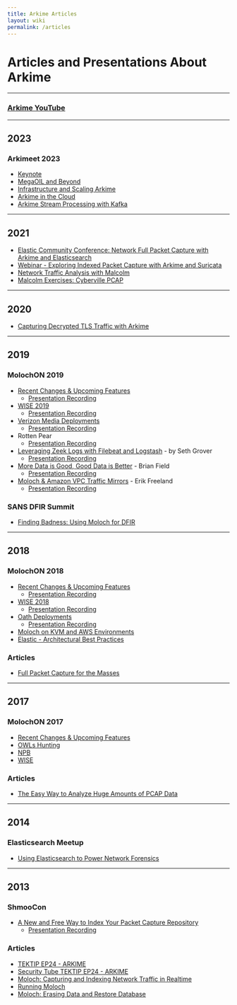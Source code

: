 ```yaml
---
title: Arkime Articles
layout: wiki
permalink: /articles
---
```


<div class="full-height-and-width-container with-footer p-3" markdown="1">

# Articles and Presentations About Arkime

---

### [Arkime YouTube](https://www.youtube.com/channel/UCCtFDN7jSW_Np6i0Z_B6t8Q/videos)

---

## 2023

### Arkimeet 2023

* [Keynote](/assets/Arkimeet2023-Keynote.pdf)
* [MegaOIL and Beyond](/assets/Arkimeet2023-Generic.pdf)
* [Infrastructure and Scaling Arkime](/assets/Arkimeet2023-InfrastructureandScalingArkime.pdf)
* [Arkime in the Cloud](/assets/Arkimeet2023-ArkimeInTheCloud.pdf)
* [Arkime Stream Processing with Kafka](/assets/Arkimeet2023-Arkime-Kafka.pdf)

---

## 2021

* [Elastic Community Conference: Network Full Packet Capture with Arkime and Elasticsearch](https://www.youtube.com/watch?v=8MyzPR_CCa0)
* [Webinar - Exploring Indexed Packet Capture with Arkime and Suricata](https://www.youtube.com/watch?v=sQuams8vC3Q)
* [Network Traffic Analysis with Malcolm](https://www.youtube.com/watch?v=4tkho3OSzdo)
* [Malcolm Exercises: Cyberville PCAP](https://www.youtube.com/watch?v=6LvyvuAbNWI)

---

## 2020

* [Capturing Decrypted TLS Traffic with Arkime](https://netresec.com/?b=20C3247)

---

## 2019

### MolochON 2019

* [Recent Changes & Upcoming Features](/assets/ArkimeON2019RecentChanges.pdf)
  * [Presentation Recording](https://youtu.be/GiyXluzBYjU)
* [WISE 2019](/assets/ArkimeON2019WISE.pdf)
  * [Presentation Recording](https://youtu.be/gUsQXXyMZPA)
* [Verizon Media Deployments](/assets/ArkimeON2019VMDeployment.pdf)
  * [Presentation Recording](https://youtu.be/0P11azuaCXA)
* Rotten Pear
  * [Presentation Recording](https://www.youtube.com/watch?v=7R7gVKIkK4k)
* [Leveraging Zeek Logs with Filebeat and Logstash](/assets/ArkimeON2019ZeekLogstashMalcolm.pdf) - by Seth Grover
  * [Presentation Recording](https://youtu.be/wcEuYKvFMdE)
* [More Data is Good, Good Data is Better](/assets/ArkimeON2019GoodDataBetter.pdf) - Brian Field
  * [Presentation Recording](https://youtu.be/EQ2lOpZ9DRA)
* [Moloch & Amazon VPC Traffic Mirrors](/assets/ArkimeON2019NubevaAWSMirroring.pdf) - Erik Freeland
  * [Presentation Recording](https://youtu.be/pm9OB2epec0)

### SANS DFIR Summit
* [Finding Badness: Using Moloch for DFIR](https://www.youtube.com/watch?v=0Sny6prUCas)

---

## 2018

### MolochON 2018

* [Recent Changes & Upcoming Features](/assets/ArkimeON2018RecentChanges.pdf)
  * [Presentation Recording](https://youtu.be/yxS9f4j-SKI)
* [WISE 2018](/assets/ArkimeON2018WISE.pdf)
  * [Presentation Recording](hhttps://youtu.be/d2CYlOISOmI)
* [Oath Deployments](/assets/ArkimeON2018OathDeployment.pdf)
  * [Presentation Recording](https://youtu.be/-wH_OWR2g9I)
* [Moloch on KVM and AWS Environments](/assets/ArkimeOn2018VirtualizedAndAWS.pdf)
* [Elastic - Architectural Best Practices](/assets/ArkimeON2018Elastic.pptx)

### Articles

* [Full Packet Capture for the Masses](https://2018.pass-the-salt.org/files/talks/10-full-packets-capture-for-the-masses.pdf)

---

## 2017

### MolochON 2017

* [Recent Changes & Upcoming Features](/assets/ArkimeON2017RecentChanges.pptx)
* [OWLs Hunting](/assets/ArkimeON2017OWLsHunting.pptx)
* [NPB](/assets/ArkimeON2017NPB.pptx)
* [WISE](/assets/ArkimeON2017WISE.pptx)

### Articles

* [The Easy Way to Analyze Huge Amounts of PCAP Data](https://isc.sans.edu/forums/diary/The+easy+way+to+analyze+huge+amounts+of+PCAP+data/22876/)

---

## 2014

### Elasticsearch Meetup

* [Using Elasticsearch to Power Network Forensics](/assets/ESMeetup2014Arkime.pptx)

---

## 2013

### ShmooCon

* [A New and Free Way to Index Your Packet Capture Repository](/assets/ShmooCon2013Arkime.pdf)
  * [Presentation Recording](https://www.youtube.com/watch?v=LNZymkTeY2o)

### Articles

* [TEKTIP EP24 - ARKIME](http://www.tekdefense.com/news/2013/3/10/tektip-ep24-moloch.html)
* [Security Tube TEKTIP EP24 - ARKIME](http://www.securitytube.net/video/7108)
* [Moloch: Capturing and Indexing Network Traffic in Realtime](http://blog.alejandronolla.com/2013/04/06/moloch-capturing-and-indexing-network-traffic-in-realtime/)
* [Running Moloch](http://www.rsreese.com/running-moloch/)
* [Moloch: Erasing Data and Restore Database](http://blog.alejandronolla.com/2013/05/29/moloch-erasing-data-and-restore-database/)

</div>
